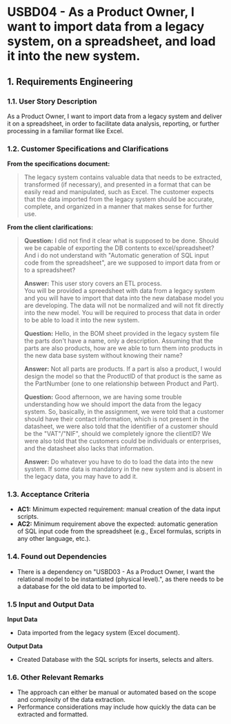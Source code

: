 # USBD04 - As a Product Owner, I want to import data from a legacy system, on a spreadsheet, and load it into the new system.

## 1. Requirements Engineering

### 1.1. User Story Description

As a Product Owner, I want to import data from a legacy system and deliver it on a spreadsheet, in order to facilitate
data analysis, reporting, or further processing in a familiar format like Excel.

### 1.2. Customer Specifications and Clarifications

**From the specifications document:**

> The legacy system contains valuable data that needs to be extracted, transformed (if necessary), and presented in a
> format that can be easily read and manipulated, such as Excel. The customer expects that the data imported from the
> legacy system should be accurate, complete, and organized in a manner that makes sense for further use.

**From the client clarifications:**

> **Question:** I did not find it clear what is supposed to be done. Should we be capable of exporting the DB contents
> to excel/spreadsheet? And i do not understand with "Automatic generation of SQL input code from the spreadsheet", are
> we supposed to import data from or to a spreadsheet?
>
> **Answer:** This user story covers an ETL process.\
> You will be provided a spreedsheet with data from a legacy system and you will have to import that data into the new
> database model you are developing. The data will not be normalized and will not fit directly into the new model. You
> will be required to process that data in order to be able to load it into the new system.
> 
>**Question:**
Hello, in the BOM sheet provided in the legacy system file the parts don't have a name, only a description. 
> Assuming that the parts are also products, how are we able to turn them into products in the new data base system 
> without knowing their name?
> 
> **Answer:** Not all parts are products. If a part is also a product, I would design the model so that the ProductID 
> of that product is the same as the PartNumber (one to one relationship between Product and Part).
> 
> **Question:** Good afternoon, we are having some trouble understanding how we should import the data from the legacy 
> system. So, basically, in the assignment, we were told that a customer should have their contact information, which is
> not present in the datasheet, we were also told that the identifier of a customer should be the "VAT"/"NIF", 
> should we completely ignore the clientID? We were also told that the customers could be individuals or enterprises, 
> and the datasheet also lacks that information.
>
> **Answer:** Do whatever you have to do to load the data into the new system. If some data is mandatory in the new 
> system and is absent in the legacy data, you may have to add it.

### 1.3. Acceptance Criteria

* **AC1:** Minimum expected requirement: manual creation of the data input scripts.
* **AC2:** Minimum requirement above the expected: automatic generation of SQL input code from the spreadsheet (e.g.,
  Excel formulas, scripts in any other language, etc.).

### 1.4. Found out Dependencies

* There is a dependency on "USBD03 - As a Product Owner, I want the relational model to be instantiated (physical
  level).", as there needs to be a database for the old data to be imported to.

### 1.5 Input and Output Data
**Input Data**
* Data imported from the legacy system (Excel document).

**Output Data**
* Created Database with the SQL scripts for inserts, selects and alters.
### 1.6. Other Relevant Remarks

* The approach can either be manual or automated based on the scope and complexity of the data extraction.
* Performance considerations may include how quickly the data can be extracted and formatted.
